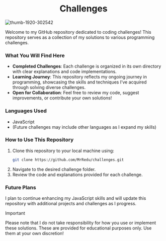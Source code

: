 <h1 align="center">Challenges</h1>

![thumb-1920-302542](https://github.com/user-attachments/assets/242803a2-ab86-4a1f-a5f0-4e6a9d1a108e)

Welcome to my GitHub repository dedicated to coding challenges! This repository serves as a collection of my solutions to various programming challenges.

### What You Will Find Here

- **Completed Challenges**: Each challenge is organized in its own directory with clear explanations and code implementations.
- **Learning Journey**: This repository reflects my ongoing journey in programming, showcasing the skills and techniques I’ve acquired through solving diverse challenges.
- **Open for Collaboration**: Feel free to review my code, suggest improvements, or contribute your own solutions!

### Languages Used

- JavaScript
- (Future challenges may include other languages as I expand my skills)

### How to Use This Repository

1. Clone this repository to your local machine using:
   ```bash
   git clone https://github.com/MrRedu/challenges.git
   ```
2. Navigate to the desired challenge folder.
3. Review the code and explanations provided for each challenge.

### Future Plans

I plan to continue enhancing my JavaScript skills and will update this repository with additional projects and challenges as I progress.

> [!IMPORTANT]  
> Please note that I do not take responsibility for how you use or implement these solutions. These are provided for educational purposes only. Use them at your own discretion!
